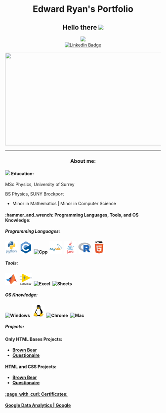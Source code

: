 <div id="title", align="center">
  <h1>
    Edward Ryan's Portfolio
  </h1>
</div>

<div id="Hello", align="center">
  <h2>
    Hello there
    <img src="https://media.giphy.com/media/hvRJCLFzcasrR4ia7z/giphy.gif" width="30px"/>
  </h2>
</div>

<div id="header" align="center">
  <img src="https://media.giphy.com/media/jdPMeyv9rn0hZHh8n9/giphy.gif" width="250"/>
</div>

<div id="badges", align = "center">
  <a href="https://www.linkedin.com/in/edward-ryan-782015173/">
    <img src="https://img.shields.io/badge/LinkedIn-blue?style=for-the-badge&logo=linkedin&logoColor=white" alt="LinkedIn Badge"/>
  </a>
</div>
<div id="Viewer Count", align = "center">
  <img src="https://komarev.com/ghpvc/?username=Ed-Ryan&style=flat-square&color=blue" alt=""/>
</div>

<div align="center">
  <img src="https://media.giphy.com/media/1C8bHHJturSx2/giphy.gif" width="600" height="300"/>
</div>

---
<div id="About" align="Center">
  <h3>
    About me:
  </h3>
</div>

<h4>
  <img src="https://media.giphy.com/media/hENzElhl495Xl0WQAv/giphy.gif" width="20"> Education:
</h4>

MSc Physics, University of Surrey

BS Physics, SUNY Brockport
<ul>
  <li> Minor in Mathematics | Minor in Computer Science </li>
</ul>

<h4>
  :hammer_and_wrench: Programming Languages, Tools, and OS Knowledge:
<h4>
<div>
  <h5>
    Programming Languages:
  </h5>
  <img src="https://github.com/devicons/devicon/blob/master/icons/python/python-original-wordmark.svg" title="Python" alt="Python" width="40" height="40"/>&nbsp;
  <img src="https://github.com/devicons/devicon/blob/master/icons/c/c-original.svg" title="C" alt="C" width="40" height="40"/>&nbsp;
  <img src="https://2.bp.blogspot.com/-DrHDBZWMWC0/WyLLvXElCpI/AAAAAAAAACg/BpyMuVGLcaQJ3ur3HgsVqcgZ_di2-Qb1QCLcBGAs/s1600/c-plus-plus-logo.png" alt="Cpp" width="40" height="40"/>&nbsp;
  <img src="https://github.com/devicons/devicon/blob/master/icons/mysql/mysql-original-wordmark.svg" title="SQL" alt="SQL" width="40" height="40"/>&nbsp;
  <img src="https://github.com/devicons/devicon/blob/master/icons/java/java-original-wordmark.svg" title="Java" alt="Java" width="40" height="40"/>&nbsp;
  <img src="https://github.com/devicons/devicon/blob/master/icons/r/r-original.svg" title="R" alt="R" width="40" height="40"/>&nbsp;
  <img src="https://github.com/devicons/devicon/blob/master/icons/html5/html5-original-wordmark.svg" title="R" alt="R" width="40" height="40"/>&nbsp;
  <h5>
    Tools:
  </h5>
  <img src="https://github.com/devicons/devicon/blob/master/icons/matlab/matlab-original.svg" title="MatLab" alt="MatLab" width="40" height="40"/>&nbsp;
  <img src="https://github.com/devicons/devicon/blob/master/icons/labview/labview-original-wordmark.svg" title="LabVIEW" alt="LabVIEW" width="40" height="40"/>&nbsp;
  <img src="https://logodownload.org/wp-content/uploads/2020/04/excel-logo-0.png" title="Excel" alt="Excel" width="40" height="40"/>&nbsp;
  <img src="https://cozan.co.za/img/logo_sheets.png" title="Sheets" alt="Sheets" width="40" height="40"/>&nbsp;
  <h5>
    OS Knowledge:
  </h5>
  <img src="https://th.bing.com/th/id/R.16e2bd364bc15a7bb79396072c0231eb?rik=nWsys6VOno0CgQ&pid=ImgRaw&r=0" alt="Windows" width="40" height="40"/>&nbsp;
  <img src="https://github.com/devicons/devicon/blob/master/icons/linux/linux-original.svg" title="Linux" alt="Linux" width="40" height="40"/>&nbsp;
  <img src="https://th.bing.com/th/id/OIP.aU5xDB-BKdhzsKlmlhckwAHaHa?pid=ImgDet&rs=1" alt="Chrome" width="40" height="40"/>&nbsp;
  <img src="https://th.bing.com/th/id/OIP.iHe4-LaJdORtOPopYmaMWgHaHa?pid=ImgDet&rs=1" alt="Mac" width="40" height="40"/>&nbsp;
  <h5>
    Projects:
  </h5>
  <h4>
    Only HTML Bases Projects:
  </h4>
  <ul>
    <li><a<li><a href="https://github.com/Ed-Ryan/HTML_Projects/tree/main/HTML_Source_Codes/Brown_Bear">Brown Bear</a></li>
    <li><a href="https://github.com/Ed-Ryan/HTML_Projects/blob/main/HTML_Source_Codes/Questionaire/Questionaire_HTML.html">Questionaire</a></li>
  </ul>
  <h4>
    HTML and CSS Projects:
  </h4>
  <ul>
    <li><a href="https://github.com/Ed-Ryan/HTML_CSS_Projects/tree/main/HTLM_CSS_Source_Code/Brown_Bear">Brown Bear</li>
    <li><a href="https://github.com/Ed-Ryan/HTML_CSS_Projects/tree/main/HTLM_CSS_Source_Code/Questionaire">Questionaire</li>
  </ul>
</div>
  
<h4>
  :page_with_curl: Certificates:
</h4>
Google Data Analytics | Google
